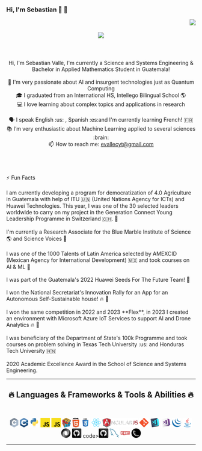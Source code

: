 ### Hi, I'm Sebastian 👋 🧮

<img align="right" src="https://visitor-badge.laobi.icu/badge?page_id=zumrudu-anka.zumrudu-anka">

<h1 align="center">
  <a href="https://git.io/typing-svg">
    <img src="https://readme-typing-svg.herokuapp.com/?lines=Hi+there!+👋;+Sebastian+here!....;Nice+to+meet+you!&center=true&size=30">
  </a>
</h1>


<br>
<p align="center">
  Hi, I'm Sebastian Valle, I'm currently a Science and Systems Engineering & Bachelor in Applied Mathematics Student in Guatemala!  
  <br>
  <br>
  🔬 I'm very passionate about AI and insurgent technologies just as Quantum Computing
  <br>
  🎓 I graduated from an International HS, Intellego Bilingual School 🌎
  <br>
  💻 I love learning about complex topics and applications in research
  <br>
  <br>
  🗣️ I speak English :us: , Spanish :es:and I'm currently learning French! 🇫🇷
  <br>
  📚 I’m very enthusiastic about Machine Learning applied to several sciences :brain:
  <br>
  📫 How to reach me: <a href="mailto: evallecyt@gmail.com">evallecyt@gmail.com</a>
  <br>
  <br>
  
  <br>
</p>
<p align="left">
<br>
⚡ Fun Facts
</br>
<br>
I am currently developing a program for democratization of 4.0 Agriculture in Guatemala with help of ITU 🇺🇳 (United Nations Agency for ICTs) and Huawei Technologies. 
This year, I was one of the 30 selected leaders worldwide to carry on my project in the Generation Connect Young Leadership Programme in Switzerland 🇨🇭. 🌳
</br>
<br>
I'm currently a Research Associate for the Blue Marble Institute of Science 🌎 and Science Voices 🐝  
</br>
<br>
I was one of the 1000 Talents of Latin America selected by AMEXCID (Mexican Agency for International Development)  🇲🇽 and took courses on AI & ML 🧠 
</br>
<br>
I was part of the Guatemala's 2022 Huawei Seeds For The Future Team! 🌱
</br>
<br>
I won the National Secretariat's Innovation Rally for an App for an Autonomous Self-Sustainable house! 🔥 🥇
</br>

<br>
I won the same competition in 2022 and 2023 **Flex**, in 2023 I created an environment with Microsoft Azure IoT Services to support AI and Drone Analytics 🔥 🥇
</br>
<br>
 I was beneficiary of the Department of State's 100k Programme and took courses on problem solving in Texas Tech University :us: and Honduras Tech University 🇭🇳 
</br>
<br>
2020 Academic Excellence Award in the School of Science and Systems Engineering.
</br>

</p>
<hr>
<h2 align="center">🔥 Languages & Frameworks & Tools & Abilities 🔥</h2>
<br>
<p align="center">
  <code><img title="C" height="25" src="images/c.svg"></code>
  <code><img title="C++" height="25" src="images/cpp.svg"></code>
  <code><img title="Python" height="25" src="images/python-original.svg"></code>
  <code><img title="Javascript" height="25" src="images/javascript.svg"></code>
  <code><img title="Typescript" height="25" src="images/javascript.svg"></code>
  <code><img title="Problem Solving" height="25" src="images/problemSolving.png"></code>
  <code><img title="HTML5" height="25" src="images/html5.svg"></code>
  <code><img title="CSS" height="25" src="images/css.svg"></code>
  <code><img title="React" height="25" src="images/react-original.svg"></code>
  <code><img title="AngularJS" height="25" src="images/angularjs.png"></code>
  <code><img title="Git" height="25" src="images/git-original.svg"></code>
  <code><img title="Visual Studio Code" height="25" src="images/vscode.png"></code>
  <code><img title="Microsoft Visual Studio" height="25" src="images/visualstudio.png"></code>
  <code><img title="JQuery" height="25" src="images/jquery-original.svg"></code>
  <code><img title="Java" height="25" src="images/java-original.svg"></code>
  <code><img title="JSON" height="25" src="images/json.svg"></code>
  <code><img title="GitHub" height="25" src="images/github.svg"></code>
  code><img title="GitLab" height="25" src="images/github.svg"></code>
  <code><img title="MySQL" height="25" src="images/mysql.svg"></code>
  <code><img title="npm" height="25" src="images/npm.svg"></code>
  <code><img title="Flask" height="25" src="images/flask.png"></code>
</p>
<hr>
